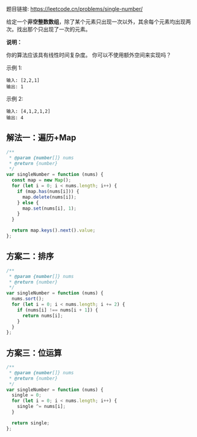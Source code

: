 题目链接: https://leetcode.cn/problems/single-number/

给定一个**非空整数数组**，除了某个元素只出现一次以外，其余每个元素均出现两次。找出那个只出现了一次的元素。

**说明：**

你的算法应该具有线性时间复杂度。 你可以不使用额外空间来实现吗？

示例 1:

```
输入: [2,2,1]
输出: 1
```

示例 2:

```
输入: [4,1,2,1,2]
输出: 4
```

## 解法一：遍历+Map

```javascript
/**
 * @param {number[]} nums
 * @return {number}
 */
var singleNumber = function (nums) {
  const map = new Map();
  for (let i = 0; i < nums.length; i++) {
    if (map.has(nums[i])) {
      map.delete(nums[i]);
    } else {
      map.set(nums[i], 1);
    }
  }

  return map.keys().next().value;
};
```

## 方案二：排序

```javascript
/**
 * @param {number[]} nums
 * @return {number}
 */
var singleNumber = function (nums) {
  nums.sort();
  for (let i = 0; i < nums.length; i += 2) {
    if (nums[i] !== nums[i + 1]) {
      return nums[i];
    }
  }
};
```

## 方案三：位运算

```javascript
/**
 * @param {number[]} nums
 * @return {number}
 */
var singleNumber = function (nums) {
  single = 0;
  for (let i = 0; i < nums.length; i++) {
    single ^= nums[i];
  }

  return single;
};
```
